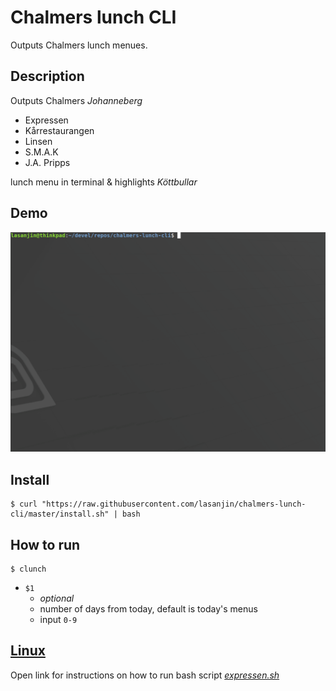 # Chalmers lunch CLI
Outputs Chalmers lunch menues.


## Description
Outputs Chalmers *Johanneberg*
- Expressen
- Kårrestaurangen
- Linsen
- S.M.A.K
- J.A. Pripps
  
lunch menu in terminal & highlights *Köttbullar*


## Demo
<img src="resources/gif-py.gif" width="640">


## Install
```
$ curl "https://raw.githubusercontent.com/lasanjin/chalmers-lunch-cli/master/install.sh" | bash
```


## How to run
```
$ clunch
```

- `$1`
  -  *optional* 
  -  number of days from today, default is today's menus
  -  input `0-9`


## [Linux](resources/README.md)
Open link for instructions on how to run bash script [*expressen.sh*](expressen.sh)
